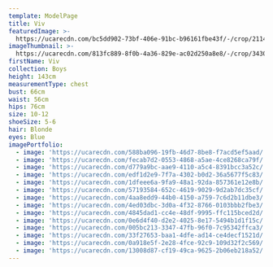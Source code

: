 ```yaml
---
template: ModelPage
title: Viv
featuredImage: >-
  https://ucarecdn.com/bc5dd902-73bf-406e-91bc-b96161fbe43f/-/crop/2114x1205/0,0/-/preview/
imageThumbnail: >-
  https://ucarecdn.com/813fc889-8f0b-4a36-829e-ac02d250a8e8/-/crop/3430x4132/0,0/-/preview/
firstName: Viv
collection: Boys
height: 143cm
measurementType: chest
bust: 66cm
waist: 56cm
hips: 76cm
size: 10-12
shoeSize: 5-6
hair: Blonde
eyes: Blue
imagePortfolio:
  - image: 'https://ucarecdn.com/588ba096-19fb-46d7-8be8-f7acd5ef5aad/'
  - image: 'https://ucarecdn.com/fecab7d2-0553-4868-a5ae-4ce8268ca79f/'
  - image: 'https://ucarecdn.com/d779a9bc-aae9-4110-a5c4-8391bcc3a52c/'
  - image: 'https://ucarecdn.com/edf1d2e9-7f7a-4302-b0d2-36a5677f5c83/'
  - image: 'https://ucarecdn.com/1dfeee6a-9fa9-48a1-92da-857361e12e8b/'
  - image: 'https://ucarecdn.com/57193584-652c-4619-9029-9d2ab7dc35cf/'
  - image: 'https://ucarecdn.com/4aa8edd9-44b0-4150-a759-7c6d2b11dbe3/'
  - image: 'https://ucarecdn.com/4ed03dbc-3d0a-4f32-8766-0103bbb2fbe3/'
  - image: 'https://ucarecdn.com/4845dad1-cc4e-48df-9995-ffc115bced2d/'
  - image: 'https://ucarecdn.com/0e6d4f40-d2e2-4025-8e17-5494b1d1f15c/'
  - image: 'https://ucarecdn.com/005bc213-3347-47fb-96f0-7c95342ffca3/'
  - image: 'https://ucarecdn.com/33f27653-baa1-4dfe-ad14-ce4decf1521d/'
  - image: 'https://ucarecdn.com/0a918e5f-2e28-4fce-92c9-109d32f2c569/'
  - image: 'https://ucarecdn.com/13008d87-cf19-49ca-9625-2b06eb218a52/'
---
```



